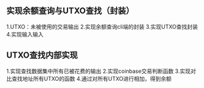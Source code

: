 ## 实现余额查询与UTXO查找（封装）
1.UTXO：未被使用的交易输出
2.实现余额查询cli端的封装
3.实现UTXO查找封装
4.实现输入输入
## UTXO查找内部实现
1.实现查找数据集中所有已被花费的输出
2.实现coinbase交易判断函数
3.实现对比查找地址所有UTXO的函数
4.通过对所有UTXO进行相加，得到余额